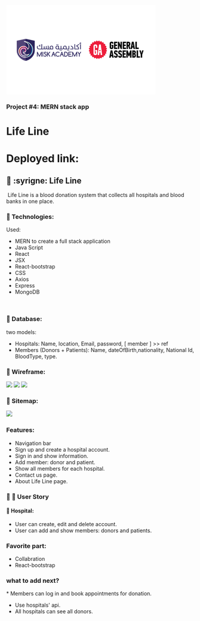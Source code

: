 <img align="center" src="images/logo-aa-2.png">

### Project #4: MERN stack app
# Life Line

# Deployed link:


## :large_orange_diamond: :syrigne: Life Line
​
Life Line is a blood donation system that collects all hospitals and blood banks in one place.
​
​
### :small_orange_diamond: Technologies:
 Used:
 * MERN to create a full stack application
 * Java Script
 * React
 * JSX
 * React-bootstrap 
 * CSS
 * Axios
 * Express
 * MongoDB

​
### :small_orange_diamond: Database:
two models: 
* Hospitals: Name, location, Email, password, [ member ] >> ref
* Members (Donors + Patients): Name, dateOfBirth,nationality, National Id, BloodType,  type.
​
### :small_orange_diamond: Wireframe:
![](/images/wireframe1.jpg) ![](/images/wireframe2.jpg) ![](/images/wireframe3.jpg)
​
### :small_orange_diamond: Sitemap:
![](/images/sitemap.jpg)
​
### Features:
* Navigation bar
* Sign up and create a hospital account.
* Sign in and show information.
* Add member: donor and patient.
* Show all members for each hospital.
* Contact us page.
* About Life Line page.
​
​
### :small_orange_diamond: :bust_in_silhouette: User Story
#### :hospital: Hospital: 
  * User can create, edit and delete account.
  * User can add and show members: donors and patients.
​
​
### Favorite part: 
* Collabration 
* React-bootstrap
​
### what to add next?
​* Members can log in and book appointments for donation.
* Use hospitals' api.
* All hospitals can see all donors.